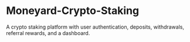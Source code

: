 # Moneyard-Crypto-Staking
A crypto staking platform with user authentication, deposits, withdrawals, referral rewards, and a dashboard.
